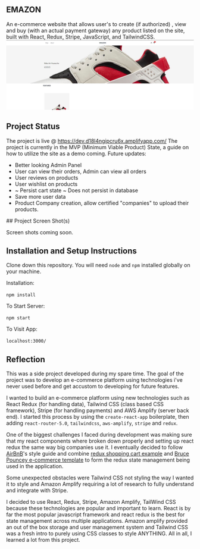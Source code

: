 ## EMAZON

An e-commerce website that allows user's to create (if authorized) , view and buy (with an actual payment gateway) any product listed on the site, built with React, Redux, Stripe, JavaScript, and TailwindCSS.
![alt text](./github/demo.JPG)

## Project Status

The project is live @ https://dev.d18l4ngipcru6x.amplifyapp.com/
The project is currently in the MVP (Minimum Viable Product) State, a guide on how to utilize the site as a demo coming.
Future updates:

<ul>
  <li>Better looking Admin Panel</li>
  <li>User can view their orders, Admin can view all orders</li>
  <li>User reviews on products</li>
  <li>User wishlist on products</li>
  <li>~ Persist cart state ~ Does not persist in database</li>
  <li>Save more user data</li>
  <li>Product Company creation, allow certified "companies"  to upload their products.</li>
</ul>
## Project Screen Shot(s)

Screen shots coming soon.

## Installation and Setup Instructions

Clone down this repository. You will need `node` and `npm` installed globally on your machine.

Installation:

`npm install`

To Start Server:

`npm start`

To Visit App:

`localhost:3000/`

## Reflection

This was a side project developed during my spare time. The goal of the project was to develop an e-commerce platform using technologies i've never used before and get accustom to developing for future features.

I wanted to build an e-commerce platform using new technologies such as React Redux (for handling data), Tailwind CSS (class based CSS framework), Stripe (for handling payments) and AWS Amplify (server back end). I started this process by using the `create-react-app` boilerplate, then adding `react-router-5.0`, `tailwindcss`, `aws-amplify`, `stripe` and `redux`.

One of the biggest challenges I faced during development was making sure that my react components where broken down properly and setting up react redux the same way big companies use it. I eventually decided to follow [AirBnB](https://airbnb.io/javascript/react/)'s style guide and combine [redux shopping cart example](https://github.com/reduxjs/redux/tree/5855f71a43ce4a701b7e6ed1dbc083db83b766d7/examples/shopping-cart) and [Bruce Pouncey e-commerce template](https://github.com/BPouncey/ReactJS-ecommerce-template) to form the redux state management being used in the application.

Some unexpected obstacles were Tailwind CSS not styling the way I wanted it to style and Amazon Amplify requiring a lot of research to fully understand and integrate with Stripe.

I decided to use React, Redux, Stripe, Amazon Amplify, TailWind CSS because these technologies are popular and important to learn. React is by far the most popular javascript framework and react redux is the best for state management across multiple applications. Amazon amplify provided an out of the box storage and user management system and Tailwind CSS was a fresh intro to purely using CSS classes to style ANYTHING. All in all, I learned a lot from this project.
